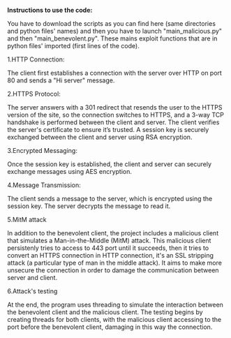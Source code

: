 **Instructions to use the code:**

You have to download the scripts as you can find here (same directories and python files' names) and then you have to launch "main_malicious.py" and then "main_benevolent.py". These mains exploit functions that are in python files' imported (first lines of the code). 



1.HTTP Connection:

The client first establishes a connection with the server over HTTP on port 80 and sends a "Hi server" message.

2.HTTPS Protocol:

The server answers with a 301 redirect that resends the user to the HTTPS version of the site, so the connection switches to HTTPS, and a 3-way TCP handshake is performed between the client and server. The client verifies the server's certificate to ensure it’s trusted. A session key is securely exchanged between the client and server using RSA encryption.

3.Encrypted Messaging:

Once the session key is established, the client and server can securely exchange messages using AES encryption.

4.Message Transmission:

The client sends a message to the server, which is encrypted using the session key. The server decrypts the message to read it.

5.MitM attack

In addition to the benevolent client, the project includes a malicious client that simulates a Man-in-the-Middle (MitM) attack. This malicious client persistenly tries to access to 443 port until it succeeds, then it tries to convert an HTTPS connection in HTTP connection, it's an SSL stripping attack (a particular type of man in the middle attack). It aims to make more unsecure the connection in order to damage the communication between server and client.

6.Attack's testing

At the end, the program uses threading to simulate the interaction between the benevolent client and the malicious client. The testing begins by creating threads for both clients, with the malicious client accessing to the port before the benevolent client, damaging in this way the connection.

